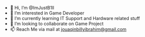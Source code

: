 - 👋 Hi, I’m @ImJustB1ll
- 👀 I’m interested in Game Developer
- 🌱 I’m currently learning IT Support and Hardware related stuff
- 💞️ I’m looking to collaborate on Game Project
- 📫 Reach Me via mail at jouaqinbillyibrahim@gmail.com
